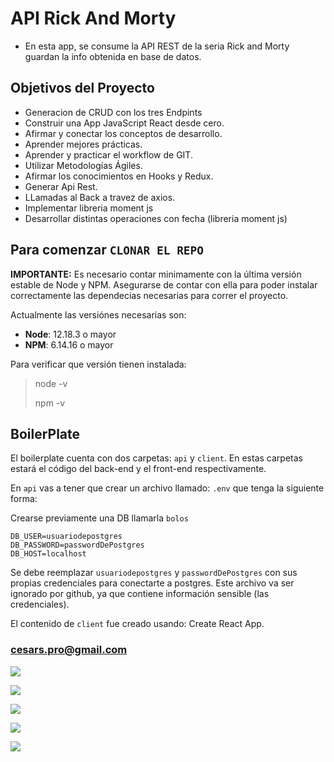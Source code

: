# API Rick And Morty
- En esta app, se consume la API REST de la seria Rick and Morty guardan la info obtenida en base de datos.

 

## Objetivos del Proyecto

- Generacion de CRUD con los tres Endpints
- Construir una App JavaScript React desde cero.
- Afirmar y conectar los conceptos de desarrollo.
- Aprender mejores prácticas.
- Aprender y practicar el workflow de GIT.
- Utilizar Metodologías Ágiles.
- Afirmar los conocimientos en Hooks y Redux.
- Generar Api Rest.
- LLamadas al Back a travez de axios.
- Implementar libreria moment js
- Desarrollar distintas operaciones con fecha (libreria moment js)

## Para comenzar `CLONAR EL REPO`

__IMPORTANTE:__ Es necesario contar minimamente con la última versión estable de Node y NPM. Asegurarse de contar con ella para poder instalar correctamente las dependecias necesarias para correr el proyecto.

Actualmente las versiónes necesarias son:

 * __Node__: 12.18.3 o mayor
 * __NPM__: 6.14.16 o mayor

Para verificar que versión tienen instalada:

> node -v
>
> npm -v

## BoilerPlate

El boilerplate cuenta con dos carpetas: `api` y `client`. En estas carpetas estará el código del back-end y el front-end respectivamente.

En `api` vas a tener que crear un archivo llamado: `.env` que tenga la siguiente forma:

Crearse previamente una DB llamarla `bolos`

```
DB_USER=usuariodepostgres
DB_PASSWORD=passwordDePostgres
DB_HOST=localhost
```

Se debe reemplazar `usuariodepostgres` y `passwordDePostgres` con sus propias credenciales para conectarte a postgres. Este archivo va ser ignorado por github, ya que contiene información sensible (las credenciales).

El contenido de `client` fue creado usando: Create React App.

### cesars.pro@gmail.com


 <p align='left'>
    <img src='https://ibb.co/d0yMN2T' </img>
</p>
<p align='left'>
    <img src='https://ibb.co/3fPLv07' </img>
</p>
<p align='left'>
    <img src='https://ibb.co/42sZGKk' </img>
</p>
<p align='left'>
    <img src='https://ibb.co/D5ScCVk' </img>
</p>
<p align='left'>
    <img src='https://ibb.co/vmgyN8T' </img>
</p>

